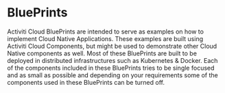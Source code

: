 # BluePrints

Activiti Cloud BluePrints are intended to serve as examples on how to implement Cloud Native Applications. These examples are built using Activiti Cloud Components, but might be used to demonstrate other Cloud Native components as well. Most of these BluePrints are built to be deployed in distributed infrastructures such as Kubernetes & Docker. Each of the components included in these BluePrints tries to be single focused and as small as possible and depending on your requirements some of the components used in these BluePrints can be turned off.


